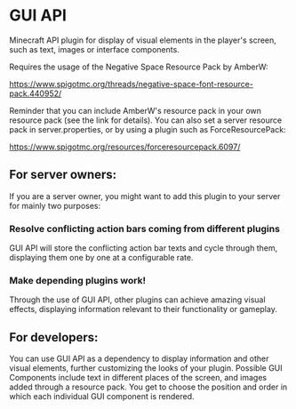 # GUI API
Minecraft API plugin for display of visual elements in the player's screen, such as text, images or interface components.

Requires the usage of the Negative Space Resource Pack by AmberW:

https://www.spigotmc.org/threads/negative-space-font-resource-pack.440952/

Reminder that you can include AmberW's resource pack in your own resource pack (see the link for details).
You can also set a server resource pack in server.properties, or by using a plugin such as ForceResourcePack:

https://www.spigotmc.org/resources/forceresourcepack.6097/

## For server owners:
If you are a server owner, you might want to add this plugin to your server for mainly two purposes:

### Resolve conflicting action bars coming from different plugins
GUI API will store the conflicting action bar texts and cycle through them, displaying them one by one at a configurable rate.

### Make depending plugins work!
Through the use of GUI API, other plugins can achieve amazing visual effects, displaying information relevant to their functionality or gameplay.

## For developers:
You can use GUI API as a dependency to display information and other visual elements, further customizing the looks of your plugin.
Possible GUI Components include text in different places of the screen, and images added through a resource pack.
You get to choose the position and order in which each individual GUI component is rendered.
